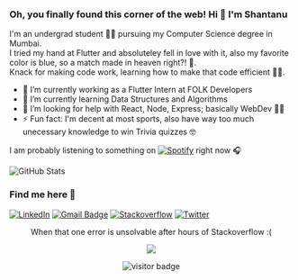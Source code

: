 ### Oh, you finally found this corner of the web!  Hi 👋 I'm Shantanu

I'm an undergrad student 👱‍♂️ pursuing my Computer Science degree in Mumbai.<br> 
I tried my hand at Flutter and absoluteley fell in love with it, also my favorite color is blue, so a match made in heaven right?! 💙. <br>
Knack for making code work, learning how to make that code efficient 👨‍💻. 

- 🔭 I’m currently working as a Flutter Intern at FOLK Developers 
- 🌱 I’m currently learning Data Structures and Algorithms
- 🤔 I’m looking for help with React, Node, Express; basically WebDev 🙋‍♂️
- ⚡ Fun fact: I'm decent at most sports, also have way too much unecessary knowledge to win Trivia quizzes 🤓

I am probably listening to something on [![Spotify](https://img.shields.io/badge/Spotify-1ED760?&style=for-the-badge&logo=spotify&logoColor=white)](https://open.spotify.com/user/27l5r0wvnlapn8j6srcv1dzh2) right now 🎧


<p><img src="https://github-readme-stats.vercel.app/api?username=shantanugodbole&amp;show_icons=true" alt="GitHub Stats"></p>

### Find me here 🚀

[![LinkedIn](https://img.shields.io/badge/linkedin-%230077B5.svg?&style=for-the-badge&logo=linkedin&logoColor=white)](https://www.linkedin.com/in/shantanugodbole12/)
[![Gmail Badge](https://img.shields.io/badge/Gmail-D14836?style=for-the-badge&logo=gmail&logoColor=white)](mailto:shantanugodbole2000@gmail.com)
[![Stackoverflow](https://img.shields.io/badge/stack%20overflow-FE7A16?logo=stack-overflow&logoColor=white&style=for-the-badge)](https://stackoverflow.com/users/13581076/shangod)
[![Twitter](https://img.shields.io/badge/Twitter-1DA1F2?style=for-the-badge&logo=twitter&logoColor=white)](https://twitter.com/shangod12)

<p align = "center">When that one error is unsolvable after hours of Stackoverflow :( </p>

<p align="center">
<img src="https://i.makeagif.com/media/5-05-2017/ADwZDb.gif" /></p>

<p align="center">
<img src="https://visitor-badge.laobi.icu/badge?page_id=shantanugodbole.shantanugodbole" alt="visitor badge"/>       
</p>
